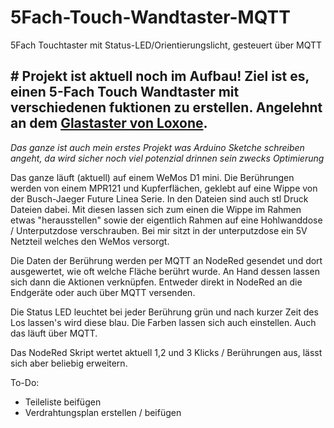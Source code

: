 # 5Fach-Touch-Wandtaster-MQTT
5Fach Touchtaster mit Status-LED/Orientierungslicht, gesteuert über MQTT

## # Projekt ist aktuell noch im Aufbau! Ziel ist es, einen 5-Fach Touch Wandtaster mit verschiedenen fuktionen zu erstellen. Angelehnt an dem [Glastaster von Loxone](https://shop.loxone.com/dede/touch-pure-tree-weiss.html). 
_Das ganze ist auch mein erstes Projekt was Arduino Sketche schreiben angeht, da wird sicher noch viel potenzial drinnen sein zwecks Optimierung_


Das ganze läuft (aktuell) auf einem WeMos D1 mini.
Die Berührungen werden von einem MPR121 und Kupferflächen, geklebt auf eine Wippe von der Busch-Jaeger Future Linea Serie. 
In den Dateien sind auch stl Druck Dateien dabei. Mit diesen lassen sich zum einen die Wippe im Rahmen etwas "herausstellen" sowie der eigentlich Rahmen auf eine Hohlwanddose / Unterputzdose verschrauben. 
Bei mir sitzt in der unterputzdose ein 5V Netzteil welches den WeMos versorgt.

Die Daten der Berührung werden per MQTT an NodeRed gesendet und dort ausgewertet, wie oft welche Fläche berührt wurde. An Hand dessen lassen sich dann die Aktionen verknüpfen. Entweder direkt in NodeRed an die Endgeräte oder auch über MQTT versenden.

Die Status LED leuchtet bei jeder Berührung grün und nach kurzer Zeit des Los lassen's wird diese blau. Die Farben lassen sich auch einstellen. Auch das läuft über MQTT.

Das NodeRed Skript wertet aktuell 1,2 und 3 Klicks / Berührungen aus, lässt sich aber beliebig erweitern. 

To-Do:
- Teileliste beifügen
- Verdrahtungsplan erstellen / beifügen 
